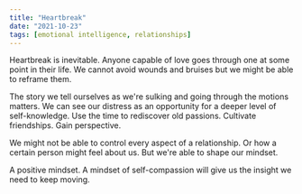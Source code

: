 ```yaml
---
title: "Heartbreak"
date: "2021-10-23"
tags: [emotional intelligence, relationships]
---
```


Heartbreak is inevitable. Anyone capable of love goes through one at some point in their life. We cannot avoid wounds and bruises but we might be able to reframe them.

The story we tell ourselves as we're sulking and going through the motions matters. We can see our distress as an opportunity for a deeper level of self-knowledge. Use the time to rediscover old passions. Cultivate friendships. Gain perspective.

We might not be able to control every aspect of a relationship. Or how a certain person might feel about us. But we're able to shape our mindset.

A positive mindset. A mindset of self-compassion will give us the insight we need to keep moving.
